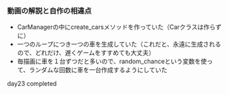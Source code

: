 ### 動画の解説と自作の相違点
- CarManagerの中にcreate_carsメソッドを作っていた（Carクラスは作らずに）
- 一つのループにつき一つの車を生成していた（これだと、永遠に生成されるので、どれだけ、遅くゲームをすすめても大丈夫）
- 毎描画に車を１台ずつだと多いので、random_chanceという変数を使って、ランダムな回数に車を一台作成するようにしていた

day23 completed